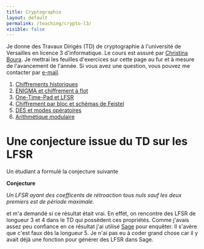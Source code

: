 ```yaml
---
title: Cryptographie
layout: default
permalink: /teaching/crypto-l3/
visible: false
---
```


Je donne des Travaux Dirigés (TD) de cryptographie à l'université de Versailles en licence 3
d'informatique. Le cours est assuré par [Christina Boura](http://christina-boura.info/en). Je mettrai les feuilles d'exercices sur cette page au fur et à
mesure de l'avancement de l'année. Si vous avez une question, vous pouvez me contacter par
[e-mail](mailto:{{site.email}}).

1. [Chiffrements historiques](td1.pdf)
2. [ENIGMA et chiffrement à flot](td2.pdf)
3. [One-Time-Pad et LFSR](td3.pdf)
4. [Chiffrement par bloc et schémas de Feistel](td4.pdf)
5. [DES et modes opératoires](td5.pdf)
6. [Arithmétique modulaire](td6.pdf)

# Une conjecture issue du TD sur les LFSR

Un étudiant a formulé la conjecture suivante

**Conjecture**

*Un LFSR ayant des coefficents de rétroaction tous nuls sauf les deux premiers
est de période maximale.*

et m'a demandé si ce résultat était vrai. En effet, on rencontre des LFSR de
longueur 3 et 4 dans le TD qui possèdent ces propriétés. Comme j'avais assez peu
confiance en ce résultat j'ai utilisé [Sage](http://www.sagemath.org/) pour
enquêter. Il s'avère que c'est faux dès la longueur 5. Je n'ai pas eu à coder
grand chose car il y avait déjà une fonction pour générer des LFSR dans Sage.
